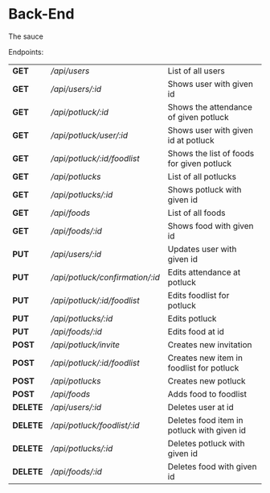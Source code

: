 # Back-End
The sauce

Endpoints:

|       |       |       |
|---    |---    |---    |
|**GET**    |*/api/users*    |List of all users  |
|**GET**    |*/api/users/:id*   |Shows user with given id   |
|**GET**    |*/api/potluck/:id*    |Shows the attendance of given potluck   |
|**GET**    |*/api/potluck/user/:id*    |Shows user with given id at potluck    |
|**GET**    |*/api/potluck/:id/foodlist*    |Shows the list of foods for given potluck   |
|**GET**    |*/api/potlucks*    |List of all potlucks   |
|**GET**    |*/api/potlucks/:id*    |Shows potluck with given id   |
|**GET**    |*/api/foods*    |List of all foods   |
|**GET**    |*/api/foods/:id*    |Shows food with given id   |
|**PUT**    |*/api/users/:id*    |Updates user with given id   |
|**PUT**    |*/api/potluck/confirmation/:id*    |Edits attendance at potluck   |
|**PUT**    |*/api/potluck/:id/foodlist*    |Edits foodlist for potluck   |
|**PUT**    |*/api/potlucks/:id*    |Edits potluck   |
|**PUT**    |*/api/foods/:id*    |Edits food at id   |
|**POST**    |*/api/potluck/invite*    |Creates new invitation   |
|**POST**    |*/api/potluck/:id/foodlist*    |Creates new item in foodlist for potluck   |
|**POST**    |*/api/potlucks*    |Creates new potluck   |
|**POST**    |*/api/foods*    |Adds food to foodlist   |
|**DELETE**    |*/api/users/:id*    |Deletes user at id   |
|**DELETE**    |*/api/potluck/foodlist/:id*    |Deletes food item in potluck with given id   |
|**DELETE**    |*/api/potlucks/:id*    |Deletes potluck with given id   |
|**DELETE**    |*/api/foods/:id*    |Deletes food with given id   |